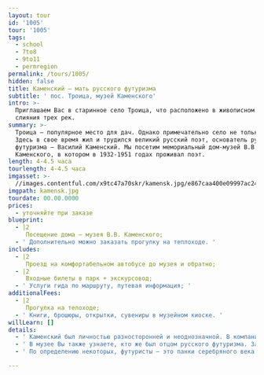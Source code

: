 ```yaml
---
layout: tour
id: '1005'
tour: '1005'
tags:
  - school
  - 7to8
  - 9to11
  - permregion
permalink: /tours/1005/
hidden: false
title: Каменский – мать русского футуризма
subtitle: ' пос. Троица, музей Каменского'
intro: >-
  Приглашаем Вас в старинное село Троица, что расположено в живописном месте
  слияния трех рек.
summary: >-
  Троица – популярное место для дач. Однако примечательно село не только этим.
  Здесь в свое время жил и трудился великий русский поэт, основатель русского
  футуризма – Василий Каменский. Мы посетим мемориальный дом-музей В.В
  Каменского, в котором в 1932-1951 годах проживал поэт.
length: 4-4.5 часа
tourlength: 4-4.5 часа
imgasset: >-
  //images.contentful.com/x9tc47a70skr/kamensk.jpg/e867caa400e09997ac24b048f4bad898/kamensk.jpg
imgpath: kamensk.jpg
tourdate: 00.00.0000
prices:
  - уточняйте при заказе
blueprint:
  - |2
     Посещение дома – музея В.В. Каменского; 
  - ' Дополнительно можно заказать прогулку на теплоходе. '
includes:
  - |2
     Проезд на комфортабельном автобусе до музея и обратно; 
  - |2
     Входные билеты в парк + экскурсовод; 
  - ' Услуги гида по маршруту, путевая информация; '
additionalFees:
  - |2
     Прогулка на телоходе; 
  - ' Книги, брошюры, открытки, сувениры в музейном киоске. '
willLearn: []
details:
  - ' Каменский был личностью разносторонней и неоднозначной. В компании с Маяковским, Бурлюком и Хлебниковым открыл русское направление футуризма и окрестил себя, любимого, его же матерью (русского футуризма). '
  - ' В музее Вы также узнаете, кто же был отцом русского футуризма. За самое короткое время изучил теорию и практику воздухоплавания, приобрел аэроплан и первым пролетел над Пермской землей. Правда, парил Каменский недолго, через два года в польском городке Честохове произошла авиакатастрофа, в результате которой серьезно пострадал самолет, поэт остался жив. '
  - ' По определению некоторых, футуристы – это панки серебряного века русской поэзии. Их любили и не понимали, не выносили и боготворили. Хулиганские выходки прошлого века остались в истории, их произведения изучают в обязательной школьной программе. А познакомиться с творчеством нашего земляка Василия Каменского можно в селе Троица Пермского края. '

---
```

